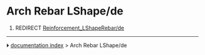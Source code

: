 # Arch Rebar LShape/de
1.  REDIRECT [Reinforcement_LShapeRebar/de](Reinforcement_LShapeRebar/de.md)



---
⏵ [documentation index](../README.md) > Arch Rebar LShape/de
